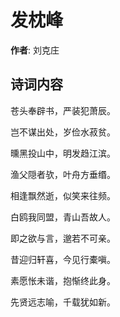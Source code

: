 # 发枕峰

**作者**: 刘克庄

## 诗词内容

苍头奉辟书，严装犯萧辰。

岂不谋出处，岁俭水菽贫。

曛黑投山中，明发趋江滨。

渔父隠者欤，叶舟方垂缗。

相逢飘然逝，似笑来往频。

白鸥我同盟，青山吾故人。

即之欲与言，邈若不可亲。

昔迎归轩喜，今见行橐嗔。

素愿怅未谐，抱惭终此身。

先贤远志喻，千载犹如新。

